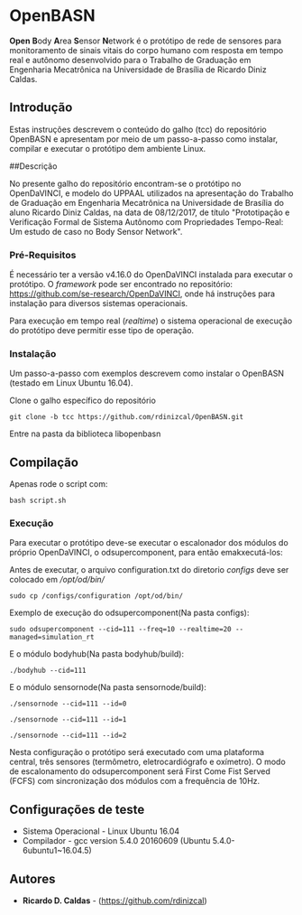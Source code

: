 # OpenBASN

**Open** **B**ody **A**rea **S**ensor **N**etwork é o protótipo de rede de sensores para monitoramento de sinais vitais do corpo humano com resposta em tempo real e autônomo desenvolvido para o Trabalho de Graduação em Engenharia Mecatrônica na Universidade de Brasília de Ricardo Diniz Caldas.

## Introdução

Estas instruções descrevem o conteúdo do galho (tcc) do repositório OpenBASN e apresentam por meio de um passo-a-passo como instalar, compilar e executar o protótipo dem ambiente Linux.

##Descrição

No presente galho do repositório encontram-se o protótipo no OpenDaVINCI, e modelo do UPPAAL utilizados na apresentação do Trabalho de Graduação em Engenharia Mecatrônica na Universidade de Brasília do aluno Ricardo Diniz Caldas, na data de 08/12/2017, de título "Prototipação e Verificação Formal de Sistema Autônomo com Propriedades Tempo-Real: Um estudo de caso no Body Sensor Network".

### Pré-Requisitos

É necessário ter a versão v4.16.0 do OpenDaVINCI instalada para executar o protótipo. O *framework* pode ser encontrado no repositório: https://github.com/se-research/OpenDaVINCI, onde há instruções para instalação para diversos sistemas operacionais.

Para execução em tempo real (*realtime*) o sistema operacional de execução do protótipo deve permitir esse tipo de operação. 

### Instalação

Um passo-a-passo com exemplos descrevem como instalar o OpenBASN (testado em Linux Ubuntu 16.04).

Clone o galho específico do repositório

```
git clone -b tcc https://github.com/rdinizcal/OpenBASN.git
```

Entre na pasta da biblioteca libopenbasn

## Compilação

Apenas rode o script com:

```
bash script.sh
```

### Execução

Para executar o protótipo deve-se executar o escalonador dos módulos do próprio OpenDaVINCI, o odsupercomponent, para então emakxecutá-los:

Antes de executar, o arquivo configuration.txt do diretorio *configs* deve ser colocado em */opt/od/bin/*

```
sudo cp /configs/configuration /opt/od/bin/
```

Exemplo de execução do odsupercomponent(Na pasta configs):

```
sudo odsupercomponent --cid=111 --freq=10 --realtime=20 --managed=simulation_rt
```

E o módulo bodyhub(Na pasta bodyhub/build):
```
./bodyhub --cid=111
```
E o módulo sensornode(Na pasta sensornode/build):
```
./sensornode --cid=111 --id=0
```
```
./sensornode --cid=111 --id=1
```
```
./sensornode --cid=111 --id=2
```

Nesta configuração o protótipo será executado com uma plataforma central, três sensores (termômetro, eletrocardiógrafo e oxímetro). O modo de escalonamento do odsupercomponent será First Come Fist Served (FCFS) com sincronização dos módulos com a frequência de 10Hz.

## Configurações de teste

* Sistema Operacional - Linux Ubuntu 16.04
* Compilador -  gcc version 5.4.0 20160609 (Ubuntu 5.4.0-6ubuntu1~16.04.5)

## Autores

* **Ricardo D. Caldas** - (https://github.com/rdinizcal)